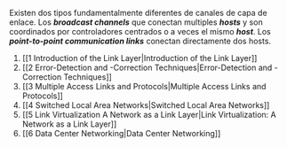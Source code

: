 Existen dos tipos fundamentalmente diferentes de canales de capa de enlace. Los ***broadcast channels*** que conectan multiples ***hosts*** y son coordinados por controladores centrados o a veces el mismo ***host***. Los ***point-to-point communication links*** conectan directamente dos hosts.

1. [[1 Introduction of the Link Layer|Introduction of the Link Layer]]
2. [[2 Error-Detection and -Correction Techniques|Error-Detection and -Correction Techniques]]
3. [[3 Multiple Access Links and Protocols|Multiple Access Links and Protocols]]
4. [[4 Switched Local Area Networks|Switched Local Area Networks]]
5. [[5 Link Virtualization A Network as a Link Layer|Link Virtualization: A Network as a Link Layer]]
6. [[6 Data Center Networking|Data Center Networking]]
